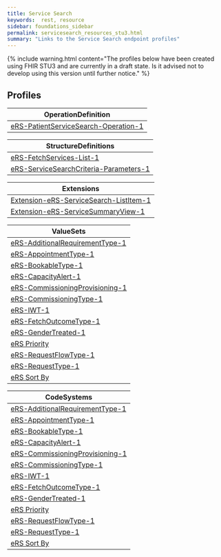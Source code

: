 ```yaml
---
title: Service Search
keywords:  rest, resource
sidebar: foundations_sidebar
permalink: servicesearch_resources_stu3.html
summary: "Links to the Service Search endpoint profiles"
---
```


{% include warning.html content="The profiles below have been created using FHIR STU3 and are currently in a draft state. Is it advised not to develop 
using this version until further notice." %}

## Profiles ##

|OperationDefinition| 
|-------|
|[eRS-PatientServiceSearch-Operation-1](https://fhir.nhs.uk/STU3/OperationDefinition/eRS-PatientServiceSearch-Operation-1) | 


|StructureDefinitions| 
|-------|
|[eRS-FetchServices-List-1](https://fhir.nhs.uk/STU3/StructureDefinition/eRS-FetchServices-List-1) | 
|[eRS-ServiceSearchCriteria-Parameters-1](https://fhir.nhs.uk/STU3/StructureDefinition/eRS-ServiceSearchCriteria-Parameters-1)

|Extensions| 
|-------|
|[Extension-eRS-ServiceSearch-ListItem-1](https://fhir.nhs.uk/STU3/StructureDefinition/Extension-eRS-ServiceSearch-ListItem-1) | 
|[Extension-eRS-ServiceSummaryView-1](https://fhir.nhs.uk/STU3/StructureDefinition/Extension-eRS-ServiceSummaryView-1) | 


|ValueSets| 
|-------|
|[eRS-AdditionalRequirementType-1](https://fhir.nhs.uk/STU3/ValueSet/eRS-AdditionalRequirementType-1) | 
|[eRS-AppointmentType-1](https://fhir.nhs.uk/STU3/ValueSet/eRS-AppointmentType-1)| 
|[eRS-BookableType-1](https://fhir.nhs.uk/STU3/ValueSet/eRS-BookableType-1)| 
|[eRS-CapacityAlert-1](https://fhir.nhs.uk/STU3/ValueSet/eRS-CapacityAlert-1)| 
|[eRS-CommissioningProvisioning-1](https://fhir.nhs.uk/STU3/ValueSet/eRS-CommissioningProvisioning-1)| 
|[eRS-CommissioningType-1](https://fhir.nhs.uk/STU3/ValueSet/eRS-CommissioningType-1)| 
|[eRS-IWT-1](https://fhir.nhs.uk/STU3/ValueSet/eRS-IWT-1)| 
|[eRS-FetchOutcomeType-1](https://fhir.nhs.uk/STU3/ValueSet/eRS-FetchOutcomeType-1)| 
|[eRS-GenderTreated-1](https://fhir.nhs.uk/STU3/ValueSet/eRS-GenderTreated-1)| 
|[eRS Priority](https://fhir.nhs.uk/STU3/ValueSet/eRS-Priority-1)| 
|[eRS-RequestFlowType-1](https://fhir.nhs.uk/STU3/ValueSet/eRS-RequestFlowType-1)| 
|[eRS-RequestType-1](https://fhir.nhs.uk/STU3/ValueSet/eRS-RequestType-1)| 
|[eRS Sort By](https://fhir.nhs.uk/STU3/ValueSet/eRS-SortBy-1)| 

|CodeSystems| 
|-------|
|[eRS-AdditionalRequirementType-1](https://fhir.nhs.uk/STU3/CodeSystem/eRS-AdditionalRequirementType-1) | 
|[eRS-AppointmentType-1](https://fhir.nhs.uk/STU3/CodeSystem/eRS-AppointmentType-1)| 
|[eRS-BookableType-1](https://fhir.nhs.uk/STU3/CodeSystem/eRS-BookableType-1)| 
|[eRS-CapacityAlert-1](https://fhir.nhs.uk/STU3/CodeSystem/eRS-CapacityAlert-1)| 
|[eRS-CommissioningProvisioning-1](https://fhir.nhs.uk/STU3/CodeSystem/eRS-CommissioningProvisioning)| 
|[eRS-CommissioningType-1](https://fhir.nhs.uk/STU3/CodeSystem/eRS-CommissioningType-1)| 
|[eRS-IWT-1](https://fhir.nhs.uk/STU3/CodeSystem/eRS-IWT-1)| 
|[eRS-FetchOutcomeType-1](https://fhir.nhs.uk/STU3/CodeSystem/eRS-FetchOutcomeType-1)| 
|[eRS-GenderTreated-1](https://fhir.nhs.uk/STU3/CodeSystem/eRS-GenderTreated-1)| 
|[eRS Priority](https://fhir.nhs.uk/STU3/CodeSystem/eRS-Priority-1)| 
|[eRS-RequestFlowType-1](https://fhir.nhs.uk/STU3/CodeSystem/eRS-RequestFlowType-1)| 
|[eRS-RequestType-1](https://fhir.nhs.uk/STU3/CodeSystem/eRS-RequestType-1)| 
|[eRS Sort By](https://fhir.nhs.uk/STU3/CodeSystem/eRS-SortBy-1)| 
